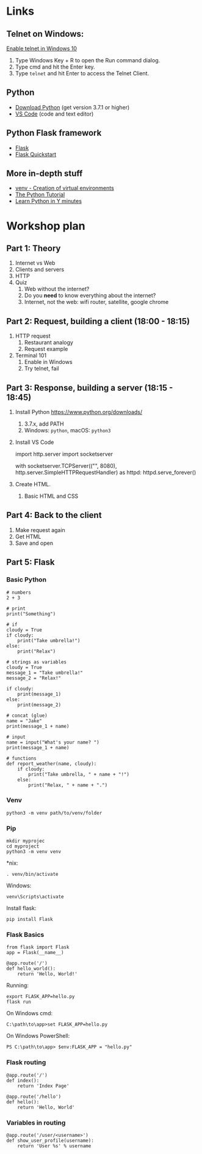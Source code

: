 # Links

## Telnet on Windows:

[Enable telnet in Windows 10](https://social.technet.microsoft.com/wiki/contents/articles/38433.windows-10-enabling-telnet-client.aspx?Redirected=true)

1. Type Windows Key + R to open the Run command dialog. 
2. Type cmd and hit the Enter key.
3. Type `telnet` and hit Enter to access the Telnet Client.

## Python

- [Download Python](https://www.python.org/downloads/) (get version 3.7.1 or higher)
- [VS Code](https://www.python.org/downloads/) (code and text editor)

## Python Flask framework

- [Flask](http://flask.pocoo.org)
- [Flask Quickstart](http://flask.pocoo.org/docs/1.0/quickstart/)

## More in-depth stuff

- [venv - Creation of virtual environments](https://docs.python.org/3/library/venv.html)
- [The Python Tutorial](https://docs.python.org/3/tutorial/index.html)
- [Learn Python in Y minutes](https://learnxinyminutes.com/docs/python/)

# Workshop plan

## Part 1: Theory

1.  Internet vs Web
2.  Clients and servers
3.  HTTP
4.  Quiz
    1.  Web without the internet?
    2.  Do you **need** to know everything about the internet?
    3.  Internet, not the web: wifi router, satellite, google chrome


## Part 2: Request, building a client (18:00 - 18:15)

1.  HTTP request
    1.  Restaurant analogy
    2.  Request example
2.  Terminal 101
    1.  Enable in Windows
    2.  Try telnet, fail


## Part 3: Response, building a server (18:15 - 18:45)

1.  Install Python <https://www.python.org/downloads/>
    1.  3.7.x, add PATH
    2.  Windows: `python`, macOS: `python3`
2.  Install VS Code

    import http.server
    import socketserver
    
    with socketserver.TCPServer(("", 8080), http.server.SimpleHTTPRequestHandler) as httpd:
        httpd.serve_forever()

1.  Create HTML.
    1.  Basic HTML and CSS


## Part 4: Back to the client

1.  Make request again
2.  Get HTML
3.  Save and open


## Part 5: Flask


### Basic Python

    
    # numbers
    2 + 3
    
    # print
    print("Something")
    
    # if
    cloudy = True
    if cloudy:
        print("Take umbrella!")
    else:
        print("Relax")
    
    # strings as variables
    cloudy = True
    message_1 = "Take umbrella!"
    message_2 = "Relax!"
    
    if cloudy:
        print(message_1)
    else:
        print(message_2)
    
    # concat (glue)
    name = "Jake"
    print(message_1 + name)
    
    # input
    name = input("What's your name? ")
    print(message_1 + name)
    
    # functions
    def report_weather(name, cloudy):
        if cloudy:
            print("Take umbrella, " + name + "!")
        else:
            print("Relax, " + name + ".")


### Venv

    python3 -m venv path/to/venv/folder


### Pip

    mkdir myprojec
    cd myproject
    python3 -m venv venv

*nix:

    . venv/bin/activate

Windows:

    venv\Scripts\activate

Install flask:

    pip install Flask


### Flask Basics

    from flask import Flask
    app = Flask(__name__)
    
    @app.route('/')
    def hello_world():
        return 'Hello, World!'

Running:

    export FLASK_APP=hello.py
    flask run

On Windows cmd:

    C:\path\to\app>set FLASK_APP=hello.py

On Windows PowerShell:

    PS C:\path\to\app> $env:FLASK_APP = "hello.py"


### Flask routing

    @app.route('/')
    def index():
        return 'Index Page'
    
    @app.route('/hello')
    def hello():
        return 'Hello, World'


### Variables in routing

    @app.route('/user/<username>')
    def show_user_profile(username):
        return 'User %s' % username



